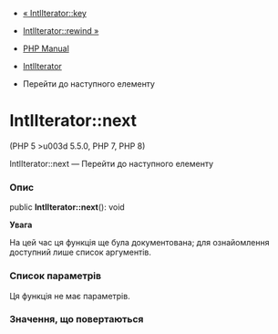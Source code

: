 - [« IntlIterator::key](intliterator.key.md)
- [IntlIterator::rewind »](intliterator.rewind.md)

- [PHP Manual](index.md)
- [IntlIterator](class.intliterator.md)
- Перейти до наступного елементу

# IntlIterator::next

(PHP 5 \>u003d 5.5.0, PHP 7, PHP 8)

IntlIterator::next — Перейти до наступного елементу

### Опис

public **IntlIterator::next**(): void

**Увага**

На цей час ця функція ще була документована; для
ознайомлення доступний лише список аргументів.

### Список параметрів

Ця функція не має параметрів.

### Значення, що повертаються
